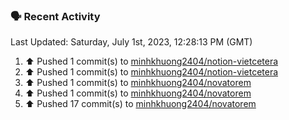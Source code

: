 ### 🗣 Recent Activity

<!--RECENT_ACTIVITY:last_update-->
Last Updated: Saturday, July 1st, 2023, 12:28:13 PM (GMT)
<!--RECENT_ACTIVITY:last_update_end-->
<!--RECENT_ACTIVITY:start-->
1. ⬆️ Pushed 1 commit(s) to [minhkhuong2404/notion-vietcetera](https://github.com/minhkhuong2404/notion-vietcetera)
2. ⬆️ Pushed 1 commit(s) to [minhkhuong2404/notion-vietcetera](https://github.com/minhkhuong2404/notion-vietcetera)
3. ⬆️ Pushed 1 commit(s) to [minhkhuong2404/novatorem](https://github.com/minhkhuong2404/novatorem)
4. ⬆️ Pushed 1 commit(s) to [minhkhuong2404/novatorem](https://github.com/minhkhuong2404/novatorem)
5. ⬆️ Pushed 17 commit(s) to [minhkhuong2404/novatorem](https://github.com/minhkhuong2404/novatorem)
<!--RECENT_ACTIVITY:end-->
